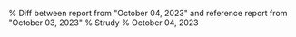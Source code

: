 % Diff between report from "October 04, 2023" and reference report from "October 03, 2023"
% Strudy
% October 04, 2023


